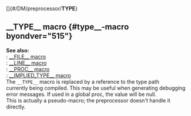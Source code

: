 []{#/DM/preprocessor/__TYPE__}    
## \_\_TYPE\_\_ macro {#type__-macro byondver="515"}    
**See also:**    
:   [\_\_FILE\_\_ macro](/ref/DM/preprocessor/__FILE__)    
:   [\_\_LINE\_\_ macro](/ref/DM/preprocessor/__LINE__)    
:   [\_\_PROC\_\_ macro](/ref/DM/preprocessor/__PROC__)    
:   [\_\_IMPLIED_TYPE\_\_ macro](/ref/DM/preprocessor/__IMPLIED_TYPE__)    
The `__TYPE__` macro is replaced by a reference to the type path    
currently being compiled. This may be useful when generating debugging    
error messages. If used in a global proc, the value will be null.    
This is actually a pseudo-macro; the preprocessor doesn\'t handle it    
directly.  